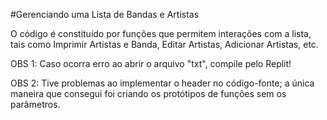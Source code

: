 #Gerenciando uma Lista de Bandas e Artistas

O código é constituído por funções que permitem interações com a lista, tais como Imprimir Artistas e Banda, Editar Artistas, Adicionar Artistas, etc.

OBS 1: Caso ocorra erro ao abrir o arquivo "txt", compile pelo Replit!

OBS 2: Tive problemas ao implementar o header no código-fonte; a única maneira que consegui foi criando os protótipos de funções sem os parâmetros.


